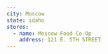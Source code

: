 ```yaml
---
city: Moscow
state: idaho
stores:
  - name: Moscow Food Co-Op
    address: 121 E. 5TH STREET
---
```

